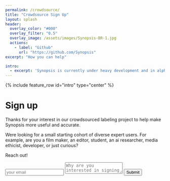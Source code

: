 ```yaml
---
permalink: /crowdsource/
title: "Crowdsource Sign Up"
layout: splash
header:
  overlay_color: "#000"
  overlay_filter: "0.5"
  overlay_image: /assets/images/Synopsis-BR-1.jpg
  actions:
    - label: "Github"
      url: "https://github.com/Synopsis"
excerpt: "How you can help"

intro: 
  - excerpt: 'Synopsis is currently under heavy development and in alpha phase. Want to know more - [join our slack channel](https://join.slack.com/t/synopsis-discuss/shared_invite/enQtODIzNjg5MzA1MDYwLTg4OGM5ZGMzZTQ3OTBjYTQzZDMyNDY0ZWM3NzFkN2YxZTE5NWI5NWQyMmZjMGE1OGYyZmExMWFlZWVkMDE4ZWQ) for info'
---
```


{% include feature_row id="intro" type="center" %}

# Sign up

Thanks for your interest in our crowdsourced labeling project to help make Synopsis more useful and accurate.

Were looking for a small starting cohort of diverse expert users. For example, are you a film maker, an editor, student, an ai researcher, media ethicist, developer, or just curious?  

Reach out!

<form action="https://getsimpleform.com/messages?form_api_token=8aa99faa61f5f14b9493afe87f22cc29" method="post">
  <!-- the redirect_to is optional, the form will redirect to the referrer on submission -->
  <input type='hidden' name='redirect_to' value='http://synopsis.video/crowdsourcethankyou' />
  <!-- all your input fields here.... -->
  <input type="email" name="email" placeholder="your email" required/> 
  <!-- <input type='text' name="Why" placeholder='Why youre interested in signing up' required/> -->
  <textarea name="info" placeholder="Why are you interested in signing up?"></textarea>
  <input type='submit' value='Submit' />
</form>
      
